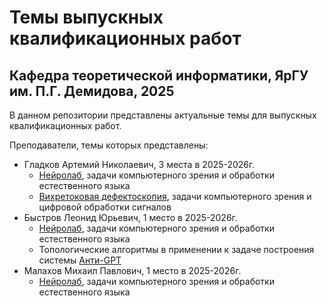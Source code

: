 <h1>Темы выпускных квалификационных работ</h1>
<h2>Кафедра теоретической информатики, ЯрГУ им. П.Г. Демидова, 2025</h2>

В данном репозитории представлены актуальные темы для выпускных квалификационных работ. 

Преподаватели, темы которых представлены:
- Гладков Артемий Николаевич, 3 места в 2025-2026г.
    - [Нейролаб](./neurolab/readme.md), задачи компьютерного зрения и обработки естественного языка
    - [Вихретоковая дефектоскопия](./EddyCurrent/readme.md), задачи компьютерного зрения и цифровой обработки сигналов
- Быстров Леонид Юрьевич, 1 место в 2025-2026г.
    - [Нейролаб](./neurolab/readme.md), задачи компьютерного зрения и обработки естественного языка
    - Топологические алгоритмы в применении к задаче построения системы [Анти-GPT](./AntiGPT/readme.md)
- Малахов Михаил Павлович, 1 место в 2025-2026г.
    - [Нейролаб](./neurolab/readme.md), задачи компьютерного зрения и обработки естественного языка
